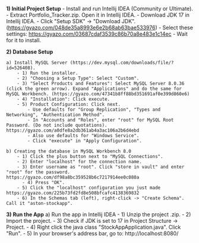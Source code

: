 **1) Initial Project Setup**
    - Install and run Intellij IDEA (Community or Ultimate).
    - Extract Portfolio_Tracker.zip. Open it in Intellij IDEA.
    - Download JDK 17 in Intellij IDEA.
	- Click "Setup SDK" -> "Download JDK". (https://gyazo.com/048de35a8993e6e2b68ab63bae533976)
	- Select these settings: https://gyazo.com/03687cdaf3539c86b70a8e483e1c14ec
    	- Wait for it to install.


**2) Database Setup**

    a) Install MySQL Server (https://dev.mysql.com/downloads/file/?id=526408).
        - 1) Run the installer.
        - 2) "Choosing a Setup Type": Select "Custom".
        - 3) "Select Products and Features": Select MySQL Server 8.0.36 (click the green arrow). Expand "Applications" and do the same for MySQL Workbench. (https://gyazo.com/47341b8ff88bd351691af0e399d860e6)
        - 4) "Installation": Click execute.
        - 5) Product Configuration: Click next.
            - Use defaults for "Group Replication", "Types and Networking", "Authentication Method".
            - In "Accounts and "Roles", enter "root" for MySQL Root Password. (Do not include quotations). https://gyazo.com/a0dfe8a2db361ab4a3ac106a2b6d4ebd
            - Also use defaults for "Windows Service".
            - Click "execute" in "Apply Configuration".

    b) Creating the database in MySQL Workbench 8.0
        - 1) Click the plus button next to "MySQL Connections".
        - 2) Enter "localhost" for the connection name.
        - 3) Enter username as "root". Click "store in vault" and enter "root" for the password. https://gyazo.com/df98a8bc359528b6c7217914ee0c080a
	      - 4) Press "OK".
        - 5) Click the "localhost" configuration you just made https://gyazo.com/225b73fd2fd8e508bfcafc4138369832
        - 6) In the Schemas tab (left), right-click -> "Create Schema". Call it "aston-stockapp".


**3) Run the App**
    a) Run the app in Intellij IDEA
        - 1) Unzip the project .zip.
        - 2) Import the project.
        - 3) Check if JDK is set to 17 in Project Structure -> Project.
        - 4) Right click the java class "StockAppApplication.java". Click "Run".
	      - 5) In your browser's address bar, go to: http://localhost:8080/
